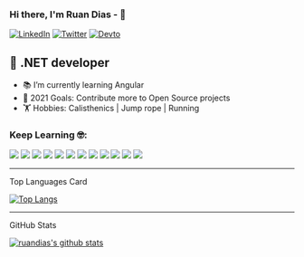 ### Hi there, I'm Ruan Dias - 👋
[![LinkedIn][1.2]][linkedin] [![Twitter][2.2]][twitter] [![Devto][3.3]][devto]

## 💼 .NET developer
- 📚 I’m currently learning Angular 
- 🥅 2021 Goals: Contribute more to Open Source projects
- 🏋️ Hobbies: Calisthenics | Jump rope | Running

### Keep Learning 🤓:

![](https://img.shields.io/badge/-.NET-5C2D91?style=plastic&logo=.net&color=5C2D91&labelColor=purple)
![](https://img.shields.io/badge/-Csharp-5C2D91?style=plastic&logo=c-sharp&color=5C2D91&labelColor=purple)
![](https://img.shields.io/badge/-JavaScript-Yellow?style=plastic&logo=javascript&color=F7DF1E&labelColor=CB9E04)
![](https://img.shields.io/badge/-TypeScript-3178C6?style=plastic&logo=typescript&color=3178C6&labelColor=040ACB)
![](https://img.shields.io/badge/-C-Gray?style=plastic&logo=C&color=808080&labelColor=5D575C)
![](https://img.shields.io/badge/-Angular-Red?style=plastic&logo=angular&color=FF0000&labelColor=black)
![](https://img.shields.io/badge/-HTML5-White?style=plastic&logo=html5&color=FF6600&labelColor=FFFFFF)
![](https://img.shields.io/badge/-CSS3-Blue?style=plastic&logo=css3&color=0080FF&labelColor=blue)
![](https://img.shields.io/badge/-mongoDB-Green?style=plastic&logo=mongoDB&color=5AB300&labelColor=white)
![](https://img.shields.io/badge/Microsoft_Azure-0089D6?style=plastic&logo=microsoft-azure&logoColor=white)
![](https://img.shields.io/badge/Windows-0078D6?style=plastic&logo=windows&logoColor=white)
![](https://img.shields.io/badge/Ubuntu-E95420?style=plastic&logo=ubuntu&logoColor=white)

---

  <summary>Top Languages Card</summary>

  [![Top Langs](https://github-readme-stats.vercel.app/api/top-langs/?username=ruandias)](https://github.com/ruandias/github-readme-stats)

---

  <summary>GitHub Stats</summary>

[![ruandias's github stats](https://github-readme-stats.vercel.app/api?username=ruandias)](https://github.com/ruandias/github-readme-stats)



[twitter]: https://twitter.com/RuanDia52736792
[linkedin]: https://www.linkedin.com/in/ruan-dias-06a808192/
[devto]: https://dev.to/ruandias

<!-- Icons -->

[1.2]: https://img.shields.io/badge/LinkedIn--0077B5?style=social&logo=linkedin
[2.2]: https://img.shields.io/badge/Twitter--1DA1F2?style=social&logo=twitter
[3.3]: https://img.shields.io/badge/DEV-0A0A0A?style=social&logo=dev.to